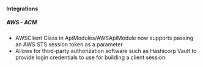 
#### Integrations
##### AWS - ACM
- AWSClient Class in ApiModules/AWSApiModule now supports passing an AWS STS session token as a parameter
- Allows for third-party authorization software such as Hashicorp Vault to provide login credentials to use for building a client session
